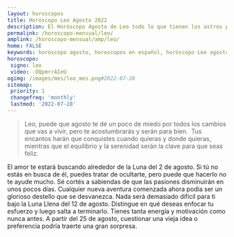 ```yaml
---
layout: horoscopos
title: Horoscopo Leo Agosto 2022
description: El Horóscopo Agosto de Leo todo lo que tienen los astros preparados para este mes, amor, trabajo, familia. Todo sobre astrologia, tarot, predicciones. Horoscopo gratis en español, predicciones y astrología.
permalink: /horoscopo-mensual/leo/
amplink: /horoscopo-mensual/amp/leo/
home: FALSE
keywords: horóscopo agosto, horoscopos en español, horóscopo Leo agosto , horóscopo esperanza gracia, horoscop, horóscopos gratis, horoscopo Leo, Tarot, Astrologia, Zodíaco, Leo, horoscopo gratis, horoscopo del mes 
horoscopo:
 signo: leo
 video: -DQpmrrAIeU
ogimg: /images/mes/leo_mes.png#2022-07-28
sitemap:
 priority: 1
 changefreq: 'monthly'
 lastmod: '2022-07-28'
---
```



 > Leo, puede que agosto te dé un poco de miedo por todos los cambios que vas a vivir, pero te acostumbrarás y serán para bien.  Tus encantos harán que conquistes cuando quieras y donde quieras, mientras que el equilibrio y la serenidad serán la clave para que seas feliz.



El amor te estará buscando alrededor de la Luna del 2 de agosto. Si tú no estás en busca de él, puedes tratar de ocultarte, pero puede que hacerlo no te ayude mucho. Sé cortés a sabiendas de que las  pasiones disminuirán en unos pocos días. Cualquier nueva aventura comenzada ahora podía ser un glorioso destello que se desvanezca. Nada será demasiado difícil para ti bajo la Luna Llena del 12 de agosto. Distingue en qué deseas enfocar tu esfuerzo y luego salta a terminarlo. Tienes tanta energía y motivación como nunca antes. A partir del 25 de agosto, cuestionar una vieja idea o preferencia podría traerte una gran sorpresa. 